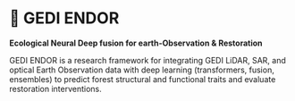 # 🌲 GEDI ENDOR
**Ecological Neural Deep fusion for earth-Observation & Restoration**

GEDI ENDOR is a research framework for integrating GEDI LiDAR, SAR, and optical Earth Observation data with deep learning (transformers, fusion, ensembles) to predict forest structural and functional traits and evaluate restoration interventions.

